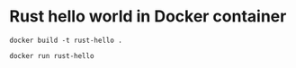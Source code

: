# Rust hello world in Docker container

```
docker build -t rust-hello .
```

```
docker run rust-hello
```
